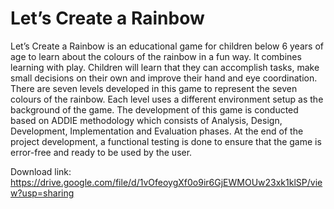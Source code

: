 # Let’s Create a Rainbow

Let’s Create a Rainbow is an educational game for children below 6 years of age to learn about the colours of the rainbow in a fun way. It combines learning with play. Children will learn that they can accomplish tasks, make small decisions on their own and improve their hand and eye coordination. There are seven levels developed in this game to represent the seven colours of the rainbow. Each level uses a different environment setup as the background of the game. The development of this game is conducted based on ADDIE methodology which consists of Analysis, Design, Development, Implementation and Evaluation phases. At the end of the project development, a functional testing is done to ensure that the game is error-free and ready to be used by the user.

Download link: https://drive.google.com/file/d/1vOfeoygXf0o9ir6GjEWMOUw23xk1klSP/view?usp=sharing
